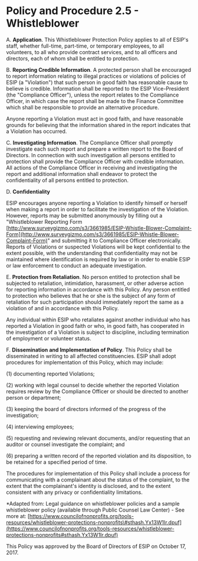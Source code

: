 **Policy and Procedure 2.5 - Whistleblower**
============================================

A. **Application**. This Whistleblower Protection Policy
applies to all of ESIP\'s staff, whether full-time, part-time, or
temporary employees, to all volunteers, to all who provide contract
services, and to all officers and directors, each of whom shall be
entitled to protection.

B. **Reporting Credible Information**. A protected person
shall be encouraged to report information relating to illegal practices
or violations of policies of ESIP (a "Violation") that such person in
good faith has reasonable cause to believe is credible. Information
shall be reported to the ESIP Vice-President (the "Compliance Officer"),
unless the report relates to the Compliance Officer, in which case the
report shall be made to the Finance Committee which shall be responsible
to provide an alternative procedure.

Anyone reporting a Violation must act in good faith, and have reasonable
grounds for believing that the information shared in the report
indicates that a Violation has occurred.

C. **Investigating Information**. The Compliance Officer shall
promptly investigate each such report and prepare a written report to
the Board of Directors. In connection with such investigation all
persons entitled to protection shall provide the Compliance Officer with
credible information. All actions of the Compliance Officer in receiving
and investigating the report and additional information shall endeavor
to protect the confidentiality of all persons entitled to protection.

D. **Confidentiality**

ESIP encourages anyone reporting a Violation to identify himself or
herself when making a report in order to facilitate the investigation of
the Violation. However, reports may be submitted anonymously by filling
out a "Whistleblower Reporting Form
[http://www.surveygizmo.com/s3/3661985/ESIP-Whistle-Blower-Complaint-Form](http://www.surveygizmo.com/s3/3661985/ESIP-Whistle-Blower-Complaint-Form)"
and submitting it to Compliance Officer electronically. Reports of
Violations or suspected Violations will be kept confidential to the
extent possible, with the understanding that confidentiality may not be
maintained where identification is required by law or in order to enable
ESIP or law enforcement to conduct an adequate investigation.

E. **Protection from Retaliation**. No person entitled to
protection shall be subjected to retaliation, intimidation, harassment,
or other adverse action for reporting information in accordance with
this Policy. Any person entitled to protection who believes that he or
she is the subject of any form of retaliation for such participation
should immediately report the same as a violation of and in accordance
with this Policy.

Any individual within ESIP who retaliates against another individual who
has reported a Violation in good faith or who, in good faith, has
cooperated in the investigation of a Violation is subject to discipline,
including termination of employment or volunteer status.

F. **Dissemination and Implementation of Policy**. This Policy
shall be disseminated in writing to all affected constituencies. ESIP
shall adopt procedures for implementation of this Policy, which may
include:

\(1) documenting reported Violations;

\(2) working with legal counsel to decide whether the reported Violation
requires review by the Compliance Officer or should be directed to
another person or department;

\(3) keeping the board of directors informed of the progress of the
investigation;

\(4) interviewing employees;

\(5) requesting and reviewing relevant documents, and/or requesting that
an auditor or counsel investigate the complaint; and

\(6) preparing a written record of the reported violation and its
disposition, to be retained for a specified period of time.

The procedures for implementation of this Policy shall include a process
for communicating with a complainant about the status of the complaint,
to the extent that the complainant's identity is disclosed, and to the
extent consistent with any privacy or confidentiality limitations.

*Adapted from: Legal guidance on whistleblower policies and a sample
whistleblower policy (available through Public Counsel Law Center) - See
more at:
[https://www.councilofnonprofits.org/tools-resources/whistleblower-protections-nonprofits\#sthash.Yx13W1Ir.dpuf](https://www.councilofnonprofits.org/tools-resources/whistleblower-protections-nonprofits#sthash.Yx13W1Ir.dpuf)

This Policy was approved by the Board of Directors of ESIP on October
17, 2017.
